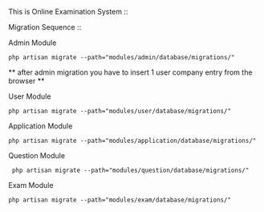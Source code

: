 This is Online Examination System ::



Migration Sequence ::


Admin Module

    php artisan migrate --path="modules/admin/database/migrations/"


** after admin migration you have to insert 1 user company entry from the browser **

User Module

    php artisan migrate --path="modules/user/database/migrations/"

Application Module

    php artisan migrate --path="modules/application/database/migrations/"

Question Module

     php artisan migrate --path="modules/question/database/migrations/"

Exam Module

    php artisan migrate --path="modules/exam/database/migrations/"